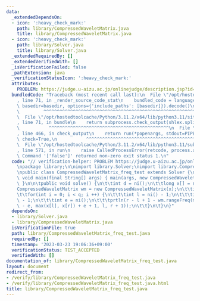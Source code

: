```yaml
---
data:
  _extendedDependsOn:
  - icon: ':heavy_check_mark:'
    path: library/CompressedWaveletMatrix.java
    title: library/CompressedWaveletMatrix.java
  - icon: ':heavy_check_mark:'
    path: library/Solver.java
    title: library/Solver.java
  _extendedRequiredBy: []
  _extendedVerifiedWith: []
  _isVerificationFailed: false
  _pathExtension: java
  _verificationStatusIcon: ':heavy_check_mark:'
  attributes:
    PROBLEM: https://judge.u-aizu.ac.jp/onlinejudge/description.jsp?id=2674
  bundledCode: "Traceback (most recent call last):\n  File \"/opt/hostedtoolcache/Python/3.11.2/x64/lib/python3.11/site-packages/onlinejudge_verify/documentation/build.py\"\
    , line 71, in _render_source_code_stat\n    bundled_code = language.bundle(stat.path,\
    \ basedir=basedir, options={'include_paths': [basedir]}).decode()\n          \
    \         ^^^^^^^^^^^^^^^^^^^^^^^^^^^^^^^^^^^^^^^^^^^^^^^^^^^^^^^^^^^^^^^^^^^^^^^^^^^^^^^^^\n\
    \  File \"/opt/hostedtoolcache/Python/3.11.2/x64/lib/python3.11/site-packages/onlinejudge_verify/languages/user_defined.py\"\
    , line 71, in bundle\n    return subprocess.check_output(shlex.split(command))\n\
    \           ^^^^^^^^^^^^^^^^^^^^^^^^^^^^^^^^^^^^^^^^^^^^^\n  File \"/opt/hostedtoolcache/Python/3.11.2/x64/lib/python3.11/subprocess.py\"\
    , line 466, in check_output\n    return run(*popenargs, stdout=PIPE, timeout=timeout,\
    \ check=True,\n           ^^^^^^^^^^^^^^^^^^^^^^^^^^^^^^^^^^^^^^^^^^^^^^^^^^^^^^^^^\n\
    \  File \"/opt/hostedtoolcache/Python/3.11.2/x64/lib/python3.11/subprocess.py\"\
    , line 571, in run\n    raise CalledProcessError(retcode, process.args,\nsubprocess.CalledProcessError:\
    \ Command '['false']' returned non-zero exit status 1.\n"
  code: "// verification-helper: PROBLEM https://judge.u-aizu.ac.jp/onlinejudge/description.jsp?id=2674\n\
    \npackage library;\n\nimport library.Solver;\nimport library.CompressedWaveletMatrix;\n\
    \npublic class CompressedWaveletMatrix_freq_test extends Solver {\n\tpublic static\
    \ void main(final String[] args) { main(args, new CompressedWaveletMatrix_freq_test());\
    \ }\n\n\tpublic void solve() {\n\t\tint d = ni();\n\t\tlong x[] = nl(d);\n\t\t\
    CompressedWaveletMatrix wm = new CompressedWaveletMatrix(x);\n\t\tint q = ni();\n\
    \t\tfor(int i = 0; i < q; i ++) {\n\t\t\tint l = ni() - 1;\n\t\t\tint r = ni()\
    \ - 1;\n\t\t\tint e = ni();\n\t\t\tprtln(r - l + 1 - wm.rangeFreq(min(x[l], x[r])\
    \ - e, max(x[l], x[r]) + e + 1, l, r + 1));\n\t\t}\n\t}\n}"
  dependsOn:
  - library/Solver.java
  - library/CompressedWaveletMatrix.java
  isVerificationFile: true
  path: library/CompressedWaveletMatrix_freq_test.java
  requiredBy: []
  timestamp: '2023-03-23 19:06:36+09:00'
  verificationStatus: TEST_ACCEPTED
  verifiedWith: []
documentation_of: library/CompressedWaveletMatrix_freq_test.java
layout: document
redirect_from:
- /verify/library/CompressedWaveletMatrix_freq_test.java
- /verify/library/CompressedWaveletMatrix_freq_test.java.html
title: library/CompressedWaveletMatrix_freq_test.java
---
```

